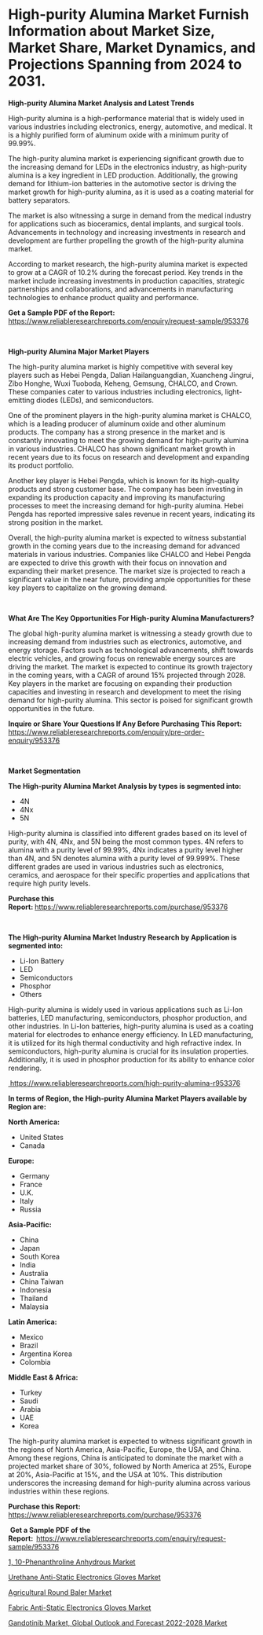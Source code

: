 <p><h1>High-purity Alumina Market Furnish Information about Market Size, Market Share, Market Dynamics, and Projections Spanning from 2024 to 2031.</h1></p><p><strong>High-purity Alumina Market Analysis and Latest Trends</strong></p>
<p><p>High-purity alumina is a high-performance material that is widely used in various industries including electronics, energy, automotive, and medical. It is a highly purified form of aluminum oxide with a minimum purity of 99.99%.</p><p>The high-purity alumina market is experiencing significant growth due to the increasing demand for LEDs in the electronics industry, as high-purity alumina is a key ingredient in LED production. Additionally, the growing demand for lithium-ion batteries in the automotive sector is driving the market growth for high-purity alumina, as it is used as a coating material for battery separators.</p><p>The market is also witnessing a surge in demand from the medical industry for applications such as bioceramics, dental implants, and surgical tools. Advancements in technology and increasing investments in research and development are further propelling the growth of the high-purity alumina market.</p><p>According to market research, the high-purity alumina market is expected to grow at a CAGR of 10.2% during the forecast period. Key trends in the market include increasing investments in production capacities, strategic partnerships and collaborations, and advancements in manufacturing technologies to enhance product quality and performance.</p></p>
<p><strong>Get a Sample PDF of the Report:&nbsp;</strong> <a href="https://www.reliableresearchreports.com/enquiry/request-sample/953376">https://www.reliableresearchreports.com/enquiry/request-sample/953376</a></p>
<p>&nbsp;</p>
<p><strong>High-purity Alumina Major Market Players</strong></p>
<p><p>The high-purity alumina market is highly competitive with several key players such as Hebei Pengda, Dalian Hailanguangdian, Xuancheng Jingrui, Zibo Honghe, Wuxi Tuoboda, Keheng, Gemsung, CHALCO, and Crown. These companies cater to various industries including electronics, light-emitting diodes (LEDs), and semiconductors.</p><p>One of the prominent players in the high-purity alumina market is CHALCO, which is a leading producer of aluminum oxide and other aluminum products. The company has a strong presence in the market and is constantly innovating to meet the growing demand for high-purity alumina in various industries. CHALCO has shown significant market growth in recent years due to its focus on research and development and expanding its product portfolio.</p><p>Another key player is Hebei Pengda, which is known for its high-quality products and strong customer base. The company has been investing in expanding its production capacity and improving its manufacturing processes to meet the increasing demand for high-purity alumina. Hebei Pengda has reported impressive sales revenue in recent years, indicating its strong position in the market.</p><p>Overall, the high-purity alumina market is expected to witness substantial growth in the coming years due to the increasing demand for advanced materials in various industries. Companies like CHALCO and Hebei Pengda are expected to drive this growth with their focus on innovation and expanding their market presence. The market size is projected to reach a significant value in the near future, providing ample opportunities for these key players to capitalize on the growing demand.</p></p>
<p>&nbsp;</p>
<p><strong>What Are The Key Opportunities For High-purity Alumina Manufacturers?</strong></p>
<p><p>The global high-purity alumina market is witnessing a steady growth due to increasing demand from industries such as electronics, automotive, and energy storage. Factors such as technological advancements, shift towards electric vehicles, and growing focus on renewable energy sources are driving the market. The market is expected to continue its growth trajectory in the coming years, with a CAGR of around 15% projected through 2028. Key players in the market are focusing on expanding their production capacities and investing in research and development to meet the rising demand for high-purity alumina. This sector is poised for significant growth opportunities in the future.</p></p>
<p><strong>Inquire or Share Your Questions If Any Before Purchasing This Report:</strong> <a href="https://www.reliableresearchreports.com/enquiry/pre-order-enquiry/953376">https://www.reliableresearchreports.com/enquiry/pre-order-enquiry/953376</a></p>
<p>&nbsp;</p>
<p><strong>Market Segmentation</strong></p>
<p><strong>The High-purity Alumina Market Analysis by types is segmented into:</strong></p>
<p><ul><li>4N</li><li>4Nx</li><li>5N</li></ul></p>
<p><p>High-purity alumina is classified into different grades based on its level of purity, with 4N, 4Nx, and 5N being the most common types. 4N refers to alumina with a purity level of 99.99%, 4Nx indicates a purity level higher than 4N, and 5N denotes alumina with a purity level of 99.999%. These different grades are used in various industries such as electronics, ceramics, and aerospace for their specific properties and applications that require high purity levels.</p></p>
<p><strong>Purchase this Report:&nbsp;</strong><a href="https://www.reliableresearchreports.com/purchase/953376">https://www.reliableresearchreports.com/purchase/953376</a></p>
<p>&nbsp;</p>
<p><strong>The High-purity Alumina Market Industry Research by Application is segmented into:</strong></p>
<p><ul><li>Li-Ion Battery</li><li>LED</li><li>Semiconductors</li><li>Phosphor</li><li>Others</li></ul></p>
<p><p>High-purity alumina is widely used in various applications such as Li-Ion batteries, LED manufacturing, semiconductors, phosphor production, and other industries. In Li-Ion batteries, high-purity alumina is used as a coating material for electrodes to enhance energy efficiency. In LED manufacturing, it is utilized for its high thermal conductivity and high refractive index. In semiconductors, high-purity alumina is crucial for its insulation properties. Additionally, it is used in phosphor production for its ability to enhance color rendering.</p></p>
<p><a href="https://www.reliableresearchreports.com/high-purity-alumina-r953376">&nbsp;https://www.reliableresearchreports.com/high-purity-alumina-r953376</a></p>
<p><strong>In terms of Region, the High-purity Alumina Market Players available by Region are:</strong></p>
<p>
    <p> <strong> North America: </strong>
        <ul>
            <li>United States</li>
            <li>Canada</li>
        </ul>
        </p> 
    <p> <strong> Europe: </strong>
        <ul>
            <li>Germany</li>
            <li>France</li>
            <li>U.K.</li>
            <li>Italy</li>
            <li>Russia</li>
        </ul>
        </p> 
    <p> <strong> Asia-Pacific: </strong>
        <ul>
            <li>China</li>
            <li>Japan</li>
            <li>South Korea</li>
            <li>India</li>
            <li>Australia</li>
            <li>China Taiwan</li>
            <li>Indonesia</li>
            <li>Thailand</li>
            <li>Malaysia</li>
        </ul>
        </p> 
    <p> <strong> Latin America: </strong>
        <ul>
            <li>Mexico</li>
            <li>Brazil</li>
            <li>Argentina Korea</li>
            <li>Colombia</li>
        </ul>
        </p> 
    <p> <strong> Middle East & Africa: </strong>
        <ul>
            <li>Turkey</li>
            <li>Saudi</li>
            <li>Arabia</li>
            <li>UAE</li>
            <li>Korea</li>
        </ul>
    </p>
    </p>
<p><p>The high-purity alumina market is expected to witness significant growth in the regions of North America, Asia-Pacific, Europe, the USA, and China. Among these regions, China is anticipated to dominate the market with a projected market share of 30%, followed by North America at 25%, Europe at 20%, Asia-Pacific at 15%, and the USA at 10%. This distribution underscores the increasing demand for high-purity alumina across various industries within these regions.</p></p>
<p><strong>Purchase this Report: </strong><a href="https://www.reliableresearchreports.com/purchase/953376">https://www.reliableresearchreports.com/purchase/953376</a></p>
<p>&nbsp;<strong>Get a Sample PDF of the Report:&nbsp;&nbsp;</strong><a href="https://www.reliableresearchreports.com/enquiry/request-sample/953376">https://www.reliableresearchreports.com/enquiry/request-sample/953376</a></p>
<p><strong></strong></p>
<p><p><a href="https://github.com/YashRP12/Market-Research-Report-List-6/blob/main/1-10-phenanthroline-anhydrous-market.md">1, 10-Phenanthroline Anhydrous Market</a></p><p><a href="https://www.linkedin.com/pulse/evaluating-global-urethane-anti-static-electronics-gloves-market-upgde?trackingId=BlVn3kbx3EzVSeyhVho1LA%3D%3D">Urethane Anti-Static Electronics Gloves Market</a></p><p><a href="https://github.com/BerryGuann/Market-Research-Report-List-1/blob/main/agricultural-round-baler-market.md">Agricultural Round Baler Market</a></p><p><a href="https://www.linkedin.com/pulse/global-fabric-anti-static-electronics-gloves-market-sector-types-j2j8e?trackingId=olIf6acCd1JgH%2F%2B8J1uaDg%3D%3D">Fabric Anti-Static Electronics Gloves Market</a></p><p><a href="https://issuu.com/reportprime-2/docs/gandotinib-market-global-outlook-an_dd96fb61a094b9">Gandotinib Market, Global Outlook and Forecast 2022-2028 Market</a></p></p>